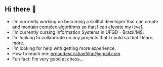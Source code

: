 ## Hi there 👋
- I’m currently working on becoming a skillful developer that can create and mantain complex algorithms so that I can elevate my level.
- I’m currently cursing Information Systems in UFGD - Brazil/MS.
- I’m looking to collaborate on any projects that I could so that I learn more.
- I’m looking for help with getting more experience.
- How to reach me: ernandescristianfilho@gmail.com
- Fun fact: I'm very good at chess...




